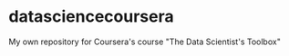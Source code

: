 datasciencecoursera
===================

My own repository for Coursera's course "The Data Scientist's Toolbox"
